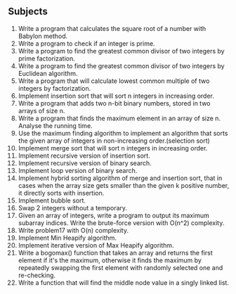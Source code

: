 ## Subjects

1. Write a program that calculates the square root of a number with Babylon method.
2. Write a program to check if an integer is prime.
3. Write a program to find the greatest common divisor of two integers by prime factorization.
4. Write a program to find the greatest common divisor of two integers by Euclidean algorithm.
5. Write a program that will calculate lowest common multiple of two integers by factorization.
6. Implement insertion sort that will sort n integers in increasing order.
7. Write a program that adds two n-bit binary numbers, stored in two arrays of size n.
8. Write a program that finds the maximum element in an array of size n. Analyse the running time.
9. Use the maximum finding algorithm to implement an algorithm that sorts the given array of integers in non-increasing order.(selection sort)
10. Implement merge sort that will sort n integers in increasing order.
11. Implement recursive version of insertion sort.
12. Implement recursive version of binary search.
13. Implement loop version of binary search.
14. Implement hybrid sorting algorithm of merge and insertion sort, that in cases when the array size gets smaller than the given k positive number, it directly sorts with insertion.
15. Implement bubble sort.
16. Swap 2 integers without a temporary.
17. Given an array of integers, write a program to output its maximum subarray indices. Write the brute-force version with O(n^2) complexity. 
18. Write problem17 with O(n) complexity.
19. Implement Min Heapify algorithm.
20. Implement iterative version of Max Heapify algorithm.
21. Write a bogomax() function that takes an array and returns the first element if it's the maximum, otherwise it finds the maximum by repeatedly swapping the first element with randomly selected one and re-checking.
22. Write a function that will find the middle node value in a singly linked list.
